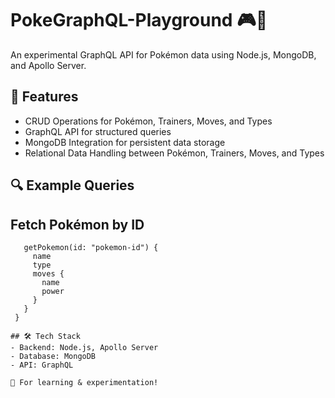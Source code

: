 # PokeGraphQL-Playground 🎮🚀

An experimental GraphQL API for Pokémon data using Node.js, MongoDB, and Apollo Server.

## 🚀 Features
- CRUD Operations for Pokémon, Trainers, Moves, and Types
- GraphQL API for structured queries
- MongoDB Integration for persistent data storage
- Relational Data Handling between Pokémon, Trainers, Moves, and Types

## 🔍 Example Queries

## Fetch Pokémon by ID
``` query {
   getPokemon(id: "pokemon-id") {
     name
     type
     moves {
       name
       power
     }
   }
 }

## 🛠 Tech Stack
- Backend: Node.js, Apollo Server
- Database: MongoDB
- API: GraphQL

📌 For learning & experimentation!
